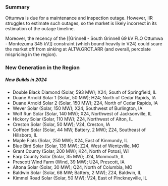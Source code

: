 ### Summary
Ottumwa is due for a maintenance and inspection outage. However, IIR struggles to estimate such outages, so the market is likely incorrect in its estimation of the outage timeline.

Moreover, the recency of the [[Grinnell - South Grinnell 69 kV FLO Ottumwa - Montezuma 345 kV]] constraint (which bound heavily in V24) could scare the market off from sinking at ALTW.GRCT.ARR (and overall, percolate mispricing in the region).

### New Generation in the Region
##### New Builds in 2024
- Double Black Diamond (Solar, 593 MW); X24; South of Springfield, IL
- Duane Arnold Solar 1 (Solar, 50 MW); H24; North of Cedar Rapids, IA
- Duane Arnold Solar 2 (Solar, 150 MW); Z24, North of Cedar Rapids, IA
- Wever Solar (Solar, 150 MW); X24, Southwest of Burlington, IA
- Wolf Run Solar (Solar, 140 MW); X24, Northwest of Jacksonville, IL
- Hickory Solar (Solar, 110 MW); Z24, Northwest of Alton, IL
- Creston Solar (Solar, 50 MW); V24, Creston, IA
- Coffeen Solar (Solar, 44 MW; Battery, 2 MW); Z24, Southeast of Hillsboro, IL
- Maple Flats (Solar, 250 MW); X24, East of Kinmundy, IL
- Blue Bird Solar (Solar, 139 MW); Z24, West of Wentzville, MO
- Grant County (Solar, 200 MW); K24, North of Potosi, WI
- Earp County Solar (Solar, 35 MW); J24, Monmouth, IL
- Prescott Wind Farm (Wind, 39 MW); U24, Prescott, IA
- Altona Solar (Solar, 30 MW); Q24, North of Columbia, MO
- Baldwin Solar (Solar, 68 MW; Battery, 2 MW); Z24, Baldwin, IL
- Kimmel Road Solar (Solar, 50 MW); V24, East of Pinckneyville, IL
